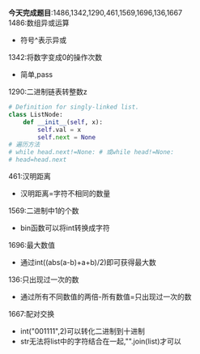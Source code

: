 **今天完成题目**:1486,1342,1290,461,1569,1696,136,1667  
1486:数组异或运算
- 符号^表示异或

1342:将数字变成0的操作次数
- 简单,pass

1290:二进制链表转整数z
```python
# Definition for singly-linked list.
class ListNode:
    def __init__(self, x):
        self.val = x
        self.next = None
# 遍历方法
# while head.next!=None: # 或while head!=None:
# head=head.next
```

461:汉明距离
- 汉明距离=字符不相同的数量

1569:二进制中1的个数
- bin函数可以将int转换成字符

1696:最大数值
- 通过int((abs(a-b)+a+b)/2)即可获得最大数

136:只出现过一次的数
- 通过所有不同数值的两倍-所有数值=只出现过一次的数

1667:配对交换
- int("001111",2)可以转化二进制到十进制
- str无法将list中的字符结合在一起,"".join(list)才可以


